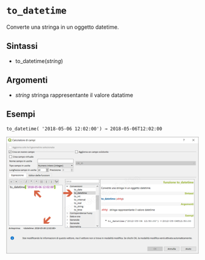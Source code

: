# `to_datetime`

Converte una stringa in un oggetto datetime.

## Sintassi

* to_datetime(_string_)

## Argomenti

* _string_ stringa rappresentante il valore datatime

## Esempi
```
to_datetime( '2018-05-06 12:02:00') → 2018-05-06T12:02:00
```

![](/img/conversioni/to_datetime1.png)